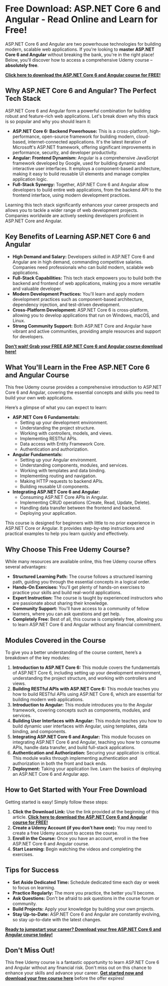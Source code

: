 # Free Download: ASP.NET Core 6 and Angular - Read Online and Learn for Free!

ASP.NET Core 6 and Angular are two powerhouse technologies for building modern, scalable web applications. If you're looking to **master ASP.NET Core 6 and Angular** without breaking the bank, you're in the right place! Below, you'll discover how to access a comprehensive Udemy course – **absolutely free**.

[**Click here to download the ASP.NET Core 6 and Angular course for FREE!**](https://udemywork.com/asp-net-core-6-and-angular)

## Why ASP.NET Core 6 and Angular? The Perfect Tech Stack

ASP.NET Core 6 and Angular form a powerful combination for building robust and feature-rich web applications. Let's break down why this stack is so popular and why you should learn it:

*   **ASP.NET Core 6: Backend Powerhouse:** This is a cross-platform, high-performance, open-source framework for building modern, cloud-based, internet-connected applications.  It's the latest iteration of Microsoft's ASP.NET framework, offering significant improvements in performance, security, and developer productivity.
*   **Angular: Frontend Dynamism:** Angular is a comprehensive JavaScript framework developed by Google, used for building dynamic and interactive user interfaces.  It employs a component-based architecture, making it easy to build reusable UI elements and manage complex application logic.
*   **Full-Stack Synergy:**  Together, ASP.NET Core 6 and Angular allow developers to build entire web applications, from the backend API to the frontend interface, using modern development practices.

Learning this tech stack significantly enhances your career prospects and allows you to tackle a wider range of web development projects.  Companies worldwide are actively seeking developers proficient in ASP.NET Core and Angular.

## Key Benefits of Learning ASP.NET Core 6 and Angular

*   **High Demand and Salary:** Developers skilled in ASP.NET Core 6 and Angular are in high demand, commanding competitive salaries.  Companies need professionals who can build modern, scalable web applications.
*   **Full-Stack Capabilities:** This tech stack empowers you to build both the backend and frontend of web applications, making you a more versatile and valuable developer.
*   **Modern Development Practices:** You'll learn and apply modern development practices such as component-based architecture, dependency injection, and test-driven development.
*   **Cross-Platform Development:** ASP.NET Core 6 is cross-platform, allowing you to develop applications that run on Windows, macOS, and Linux.
*   **Strong Community Support:**  Both ASP.NET Core and Angular have vibrant and active communities, providing ample resources and support for developers.

[**Don't wait! Grab your FREE ASP.NET Core 6 and Angular course download here!**](https://udemywork.com/asp-net-core-6-and-angular)

## What You'll Learn in the Free ASP.NET Core 6 and Angular Course

This free Udemy course provides a comprehensive introduction to ASP.NET Core 6 and Angular, covering the essential concepts and skills you need to build your own web applications.

Here’s a glimpse of what you can expect to learn:

*   **ASP.NET Core 6 Fundamentals:**
    *   Setting up your development environment.
    *   Understanding the project structure.
    *   Working with controllers, models, and views.
    *   Implementing RESTful APIs.
    *   Data access with Entity Framework Core.
    *   Authentication and authorization.
*   **Angular Fundamentals:**
    *   Setting up your Angular environment.
    *   Understanding components, modules, and services.
    *   Working with templates and data binding.
    *   Implementing routing and navigation.
    *   Making HTTP requests to backend APIs.
    *   Building reusable UI components.
*   **Integrating ASP.NET Core 6 and Angular:**
    *   Consuming ASP.NET Core APIs in Angular.
    *   Implementing CRUD operations (Create, Read, Update, Delete).
    *   Handling data transfer between the frontend and backend.
    *   Deploying your application.

This course is designed for beginners with little to no prior experience in ASP.NET Core or Angular. It provides step-by-step instructions and practical examples to help you learn quickly and effectively.

## Why Choose This Free Udemy Course?

While many resources are available online, this free Udemy course offers several advantages:

*   **Structured Learning Path:** The course follows a structured learning path, guiding you through the essential concepts in a logical order.
*   **Hands-On Exercises:** You'll get plenty of hands-on exercises to practice your skills and build real-world applications.
*   **Expert Instruction:** The course is taught by experienced instructors who are passionate about sharing their knowledge.
*   **Community Support:** You'll have access to a community of fellow learners, where you can ask questions and get help.
*   **Completely Free:** Best of all, this course is completely free, allowing you to learn ASP.NET Core 6 and Angular without any financial commitment.

## Modules Covered in the Course

To give you a better understanding of the course content, here’s a breakdown of the key modules:

1.  **Introduction to ASP.NET Core 6:** This module covers the fundamentals of ASP.NET Core 6, including setting up your development environment, understanding the project structure, and working with controllers and views.
2.  **Building RESTful APIs with ASP.NET Core 6:** This module teaches you how to build RESTful APIs using ASP.NET Core 6, which are essential for building modern web applications.
3.  **Introduction to Angular:** This module introduces you to the Angular framework, covering concepts such as components, modules, and services.
4.  **Building User Interfaces with Angular:** This module teaches you how to build dynamic user interfaces with Angular, using templates, data binding, and components.
5.  **Integrating ASP.NET Core 6 and Angular:** This module focuses on integrating ASP.NET Core 6 and Angular, teaching you how to consume APIs, handle data transfer, and build full-stack applications.
6.  **Authentication and Authorization:** Securing your application is critical. This module walks through implementing authentication and authorization in both the front and back ends.
7.  **Deployment:** Taking your application live. Learn the basics of deploying an ASP.NET Core 6 and Angular app.

## How to Get Started with Your Free Download

Getting started is easy! Simply follow these steps:

1.  **Click the Download Link:** Use the link provided at the beginning of this article. [**Click here to download the ASP.NET Core 6 and Angular course for FREE!**](https://udemywork.com/asp-net-core-6-and-angular)
2.  **Create a Udemy Account (if you don't have one):** You may need to create a free Udemy account to access the course.
3.  **Enroll in the Course:** Once you have an account, enroll in the free ASP.NET Core 6 and Angular course.
4.  **Start Learning:** Begin watching the videos and completing the exercises.

## Tips for Success

*   **Set Aside Dedicated Time:**  Schedule dedicated time each day or week to focus on learning.
*   **Practice Regularly:**  The more you practice, the better you'll become.
*   **Ask Questions:**  Don't be afraid to ask questions in the course forum or community.
*   **Build Projects:**  Apply your knowledge by building your own projects.
*   **Stay Up-to-Date:**  ASP.NET Core 6 and Angular are constantly evolving, so stay up-to-date with the latest changes.

[**Ready to jumpstart your career? Download your free ASP.NET Core 6 and Angular course today!**](https://udemywork.com/asp-net-core-6-and-angular)

## Don't Miss Out!

This free Udemy course is a fantastic opportunity to learn ASP.NET Core 6 and Angular without any financial risk.  Don't miss out on this chance to enhance your skills and advance your career. **[Get started now and download your free course here](https://udemywork.com/asp-net-core-6-and-angular)** before the offer expires!
